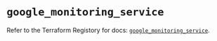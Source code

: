 # `google_monitoring_service`

Refer to the Terraform Registory for docs: [`google_monitoring_service`](https://registry.terraform.io/providers/hashicorp/google/5.21.0/docs/resources/monitoring_service).
